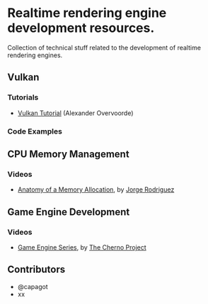 # Realtime rendering engine development resources.

Collection of technical stuff related to the development of realtime rendering engines.

## Vulkan 

### Tutorials

* [Vulkan Tutorial](https://vulkan-tutorial.com) (Alexander Overvoorde)

### Code Examples

## CPU Memory Management

### Videos

* [Anatomy of a Memory Allocation](https://www.youtube.com/watch?v=c0g3S_2QxWM), by [Jorge Rodriguez](https://www.youtube.com/channel/UCEhBM2x5MG9-e_JSOzU068w)

## Game Engine Development

### Videos

* [Game Engine Series](https://www.youtube.com/watch?v=JxIZbV_XjAs), by [The Cherno Project](https://www.youtube.com/channel/UCQ-W1KE9EYfdxhL6S4twUNw)

Contributors
--------

* @capagot
* xx
